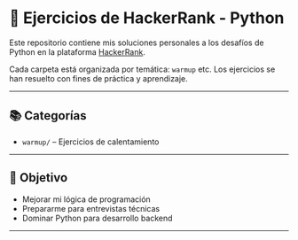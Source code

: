 # 🐍 Ejercicios de HackerRank - Python

Este repositorio contiene mis soluciones personales a los desafíos de Python en la plataforma [HackerRank](https://www.hackerrank.com/).

Cada carpeta está organizada por temática: `warmup` etc. Los ejercicios se han resuelto con fines de práctica y aprendizaje.

---

## 📚 Categorías

- `warmup/` – Ejercicios de calentamiento


---

## 🧠 Objetivo

- Mejorar mi lógica de programación
- Prepararme para entrevistas técnicas
- Dominar Python para desarrollo backend

---
